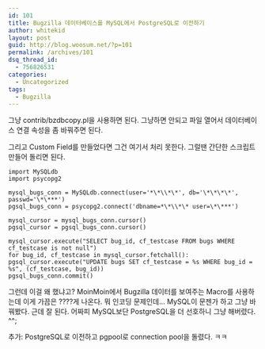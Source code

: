 ```yaml
---
id: 101
title: Bugzilla 데이터베이스를 MySQL에서 PostgreSQL로 이전하기
author: whitekid
layout: post
guid: http://blog.woosum.net/?p=101
permalink: /archives/101
dsq_thread_id:
  - 756826531
categories:
  - Uncategorized
tags:
  - Bugzilla
---
```

그냥 contrib/bzdbcopy.pl을 사용하면 된다. 그냥하면 안되고 파일 열어서 데이터베이스 연결 속성을 좀 바꿔주면 된다.

그리고 Custom Field를 만들었다면 그건 여기서 처리 못한다. 그럴땐 간단한 스크립트 만들어 돌리면 된다.

    import MySQLdb  
    import psycopg2
    
    mysql_bugs_conn = MySQLdb.connect(user='*\*\\*\*', db='\*\*\*\*', passwd='\*\***')  
    pgsql_bugs_conn = psycopg2.connect('dbname=*\*\\*\* user=\*\***')
    
    mysql_cursor = mysql_bugs_conn.cursor()  
    pgsql_cursor = pgsql_bugs_conn.cursor()
    
    mysql_cursor.execute("SELECT bug_id, cf_testcase FROM bugs WHERE cf_testcase is not null")  
    for bug_id, cf_testcase in mysql_cursor.fetchall():  
    pgsql_cursor.execute("UPDATE bugs SET cf_testcase = %s WHERE bug_id = %s", (cf_testcase, bug_id))  
    pgsql_bugs_conn.commit()  

그런데 이걸 왜 했냐고? MoinMoin에서 Bugzilla 데이터를 보여주는 Macro를 사용하는데 이게 가끔은 ????게 나온다. 뭐 인코딩 문제인데... MySQL이 문젠가 하고 그냥 바꿔봤다. 근데 잘 된다. 어짜피 MySQL보단 PostgreSQL을 더 선호하니 그냥 해버렸다. ^^;

추가: PostgreSQL로 이전하고 pgpool로 connection pool을 돌렸다. ㅋㅋ
